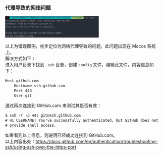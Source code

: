 ### 代理导致的网络问题

<img src="../public/img/problem/git-01.png" width="60%" height="60%" alt="最终示例图">

以上为错误图例，初步定位为网络代理导致的问题，此问题出现在 Macos 系统上。<br/>
解决方式如下：<br/>
进入用户目录下找到 `.ssh` 目录，创建 `config` 文件，编辑此文件，内容信息如下：
```shell
Host github.com
    Hostname ssh.github.com
    Port 443
    User git
```
通过再次连接到 GitHub.com 来测试其是否有效：
```shell
$ ssh -T -p 443 git@ssh.github.com
# Hi USERNAME! You've successfully authenticated, but GitHub does not
# provide shell access.
```
如果看到以上信息，则说明已经成功连接到 GitHub.com。<br/>
以上内容出处：https://docs.github.com/en/authentication/troubleshooting-ssh/using-ssh-over-the-https-port